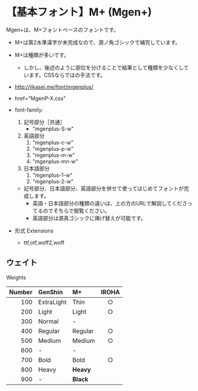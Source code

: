 # 【基本フォント】M+ (Mgen+)

Mgen+は、M+フォントベースのフォントです。

- M+は第2水準漢字が未完成なので、源ノ角ゴシックで補完しています。
- M+は種類が多いです。
  - しかし、後述のように部位を分けることで結果として種類を少なくしています。CSSならではの手法です。



- http://jikasei.me/font/mgenplus/
- href="MgenP-X.css"
- font-family:
  1. 記号部分［共通］
      -  "mgenplus-S-w"
  2. 英語部分
      1. "mgenplus-c-w"
      2. "mgenplus-p-w"
      3. "mgenplus-m-w"
      3. "mgenplus-mn-w"
  3. 日本語部分
      1. "mgenplus-1-w"
      2. "mgenplus-2-w"
  - 記号部分、日本語部分、英語部分を併せて使ってはじめてフォントが完成します。
    - 英語・日本語部分の種類の違いは、上の方のURLで解説してくださってるのでそちらで御覧ください。
    - 英語部分は源真ゴシックに挿げ替えが可能です。
- 形式 Extensions
  - ttf,otf,woff2,woff

## ウェイト

Weights

|Number|GenShin    |M+       |IROHA|
|-----:|:----------|:--------|:---:|
|100   |ExtraLight |Thin     |○   |
|200   |Light      |Light    |○   |
|300   |Normal     |-        |     |
|400   |Regular    |Regular  |○   |
|500   |Medium     |Medium   |○   |
|600   |-          |-        |     |
|700   |Bold       |Bold     |○   |
|800   |Heavy      |**Heavy**|     |
|900   |-          |**Black**|     |